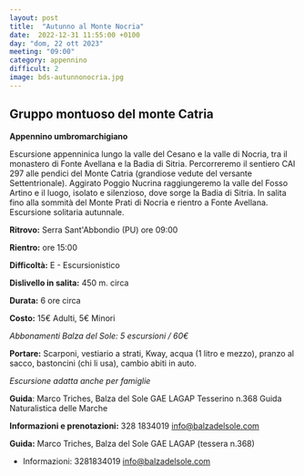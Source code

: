 ```yaml
---
layout: post
title:  "Autunno al Monte Nocria"
date:  2022-12-31 11:55:00 +0100
day: "dom, 22 ott 2023"
meeting: "09:00"
category: appennino 
difficult: 2
image: bds-autunnonocria.jpg
---
```


## Gruppo montuoso del monte Catria
**Appennino umbromarchigiano**

Escursione appenninica lungo la valle del Cesano e la valle di Nocria, tra il monastero di Fonte Avellana e la Badia di Sitria. Percorreremo il sentiero CAI 297 alle pendici del Monte Catria (grandiose vedute del versante Settentrionale).
Aggirato Poggio Nucrina raggiungeremo la valle del Fosso Artino e il luogo, isolato e silenzioso, dove sorge la Badia di Sitria. In salita fino alla sommità del Monte Prati di Nocria e rientro a Fonte Avellana.
Escursione solitaria autunnale.

**Ritrovo:** Serra Sant'Abbondio (PU) ore 09:00

**Rientro:** ore 15:00 

**Difficoltà:** E - Escursionistico

**Dislivello in salita:** 450 m. circa

**Durata:** 6 ore circa

**Costo:** 15€ Adulti, 5€ Minori

*Abbonamenti Balza del Sole: 5 escursioni / 60€*

**Portare:** Scarponi, vestiario a strati, Kway, acqua (1 litro e mezzo), pranzo al sacco, bastoncini (chi li usa), cambio abiti in auto.

*Escursione adatta anche per famiglie* 

**Guida**: Marco Triches, Balza del Sole
GAE LAGAP Tesserino n.368
Guida Naturalistica delle Marche

**Informazioni e prenotazioni:** 328 1834019    info@balzadelsole.com 

**Guida:** Marco Triches, Balza del Sole GAE LAGAP (tessera n.368)
+ Informazioni: 3281834019    info@balzadelsole.com
